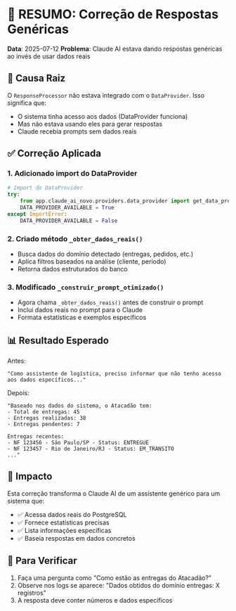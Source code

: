 # 🔧 RESUMO: Correção de Respostas Genéricas

**Data**: 2025-07-12
**Problema**: Claude AI estava dando respostas genéricas ao invés de usar dados reais

## 🎯 Causa Raiz

O `ResponseProcessor` não estava integrado com o `DataProvider`. Isso significa que:
- O sistema tinha acesso aos dados (DataProvider funciona)
- Mas não estava usando eles para gerar respostas
- Claude recebia prompts sem dados reais

## ✅ Correção Aplicada

### 1. Adicionado import do DataProvider
```python
# Import do DataProvider
try:
    from app.claude_ai_novo.providers.data_provider import get_data_provider
    DATA_PROVIDER_AVAILABLE = True
except ImportError:
    DATA_PROVIDER_AVAILABLE = False
```

### 2. Criado método `_obter_dados_reais()`
- Busca dados do domínio detectado (entregas, pedidos, etc.)
- Aplica filtros baseados na análise (cliente, período)
- Retorna dados estruturados do banco

### 3. Modificado `_construir_prompt_otimizado()`
- Agora chama `_obter_dados_reais()` antes de construir o prompt
- Inclui dados reais no prompt para o Claude
- Formata estatísticas e exemplos específicos

## 📊 Resultado Esperado

Antes:
```
"Como assistente de logística, preciso informar que não tenho acesso aos dados específicos..."
```

Depois:
```
"Baseado nos dados do sistema, o Atacadão tem:
- Total de entregas: 45
- Entregas realizadas: 38
- Entregas pendentes: 7

Entregas recentes:
- NF 123456 - São Paulo/SP - Status: ENTREGUE
- NF 123457 - Rio de Janeiro/RJ - Status: EM_TRANSITO
..."
```

## 🚀 Impacto

Esta correção transforma o Claude AI de um assistente genérico para um sistema que:
- ✅ Acessa dados reais do PostgreSQL
- ✅ Fornece estatísticas precisas
- ✅ Lista informações específicas
- ✅ Baseia respostas em dados concretos

## 🧪 Para Verificar

1. Faça uma pergunta como "Como estão as entregas do Atacadão?"
2. Observe nos logs se aparece: "Dados obtidos do domínio entregas: X registros"
3. A resposta deve conter números e dados específicos 